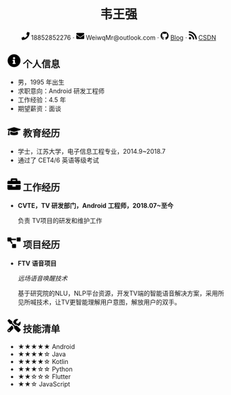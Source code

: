  <center>
     <h1>韦王强</h1>
     <div>
         <span>
             <img src="assets/phone-solid.svg" width="18px">
             18852852276
         </span>
         ·
         <span>
             <img src="assets/envelope-solid.svg" width="18px">
             WeiwqMr@outlook.com
         </span>
         ·
         <span>
             <img src="assets/github-brands.svg" width="18px">
             <a href="https://weiwangqiang.github.io/">Blog</a>
         </span>
         ·
         <span>
             <img src="assets/rss-solid.svg" width="18px">
             <a href="https://blog.csdn.net/to_perfect?spm=1000.2115.3001.5343">CSDN</a>
         </span>
     </div>
 </center>


 ## <img src="assets/info-circle-solid.svg" width="30px"> 个人信息 

 - 男，1995 年出生
 - 求职意向：Android 研发工程师
 - 工作经验：4.5 年
 - 期望薪资：面谈

## <img src="assets/graduation-cap-solid.svg" width="30px"> 教育经历

- 学士，江苏大学，电子信息工程专业，2014.9~2018.7
- 通过了 CET4/6 英语等级考试

## <img src="assets/briefcase-solid.svg" width="30px"> 工作经历

- **CVTE，TV 研发部门，Android 工程师，2018.07~至今**

   负责 TV项目的研发和维护工作

## <img src="assets/project-diagram-solid.svg" width="30px"> 项目经历

- **FTV 语音项目**

  *远场语音唤醒技术*

  基于研究院的NLU，NLP平台资源，开发TV端的智能语音解决方案，采用所见所喊技术，让TV更智能理解用户意图，解放用户的双手。

## <img src="assets/tools-solid.svg" width="30px"> 技能清单

- ★★★★★  Android
- ★★★★☆ Java
- ★★★★☆ Kotlin
- ★★★☆☆ Python
- ★★☆☆☆ Flutter
- ★★☆ JavaScript